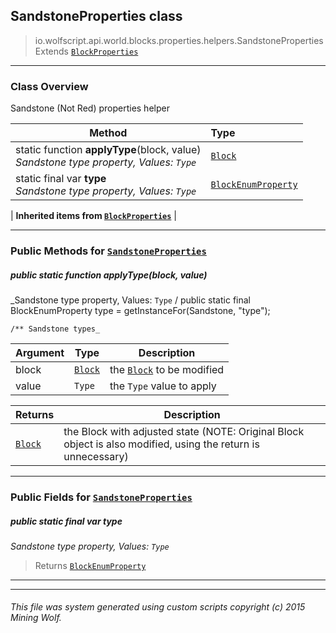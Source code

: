 ## SandstoneProperties __class__

>io.wolfscript.api.world.blocks.properties.helpers.SandstoneProperties
>Extends [`BlockProperties`](BlockProperties.md)

---

### Class Overview

Sandstone (Not Red) properties helper

Method | Type   
--- | :--- 
static function __applyType__(block, value) <br> _Sandstone type property, Values: `Type`_ | [`Block`](../../Block.md)
static final var __type__ <br> _Sandstone type property, Values: `Type`_ | [`BlockEnumProperty`](../BlockEnumProperty.md)
 |
__Inherited items from [`BlockProperties`](BlockProperties.md)__ |





---


### Public Methods for [`SandstoneProperties`](SandstoneProperties.md)

##### <a id='applytype'></a>public static function __applyType__(block, value)

_Sandstone type property, Values: `Type` /
    public static final BlockEnumProperty type = getInstanceFor(Sandstone, "type");

    /** Sandstone types_

Argument | Type | Description  
--- | --- | --- 
block | [`Block`](../../Block.md) | the [`Block`](../../Block.md) to be modified
value | `Type` | the `Type` value to apply

Returns | Description
--- | --- 
[`Block`](../../Block.md) | the Block with adjusted state (NOTE: Original Block object is also modified, using the return is unnecessary)


---

### Public Fields for [`SandstoneProperties`](SandstoneProperties.md)

##### <a id='type'></a>public static final var __type__

_Sandstone type property, Values: `Type`_

>Returns
>  [`BlockEnumProperty`](../BlockEnumProperty.md)

---


---


###### This file was system generated using custom scripts copyright (c) 2015 Mining Wolf.
	

